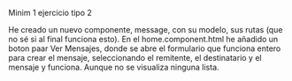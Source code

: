 Minim 1 ejercicio tipo 2

He creado un nuevo componente, message, con su modelo, sus rutas (que no sé si al final funciona esto). En el home.component.html he añadido un boton paar Ver Mensajes, donde se abre el formulario que funciona entero para crear el mensaje, seleccionando el remitente, el destinatario y el mensaje y funciona. Aunque no se visualiza ninguna lista.
